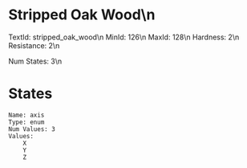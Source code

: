 # Stripped Oak Wood\n
TextId: stripped_oak_wood\n
MinId: 126\n
MaxId: 128\n
Hardness: 2\n
Resistance: 2\n

Num States: 3\n
# States
```
Name: axis
Type: enum
Num Values: 3
Values:
    X
    Y
    Z
```